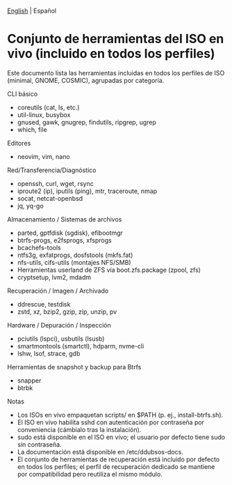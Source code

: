 [English](./Tools-Included.md) | Español

# Conjunto de herramientas del ISO en vivo (incluido en todos los perfiles)

Este documento lista las herramientas incluidas en todos los perfiles de ISO (minimal, GNOME, COSMIC), agrupadas por categoría.

CLI básico
- coreutils (cat, ls, etc.)
- util-linux, busybox
- gnused, gawk, gnugrep, findutils, ripgrep, ugrep
- which, file

Editores
- neovim, vim, nano

Red/Transferencia/Diagnóstico
- openssh, curl, wget, rsync
- iproute2 (ip), iputils (ping), mtr, traceroute, nmap
- socat, netcat-openbsd
- jq, yq-go

Almacenamiento / Sistemas de archivos
- parted, gptfdisk (sgdisk), efibootmgr
- btrfs-progs, e2fsprogs, xfsprogs
- bcachefs-tools
- ntfs3g, exfatprogs, dosfstools (mkfs.fat)
- nfs-utils, cifs-utils (montajes NFS/SMB)
- Herramientas userland de ZFS vía boot.zfs.package (zpool, zfs)
- cryptsetup, lvm2, mdadm

Recuperación / Imagen / Archivado
- ddrescue, testdisk
- zstd, xz, bzip2, gzip, zip, unzip, pv

Hardware / Depuración / Inspección
- pciutils (lspci), usbutils (lsusb)
- smartmontools (smartctl), hdparm, nvme-cli
- lshw, lsof, strace, gdb

Herramientas de snapshot y backup para Btrfs
- snapper
- btrbk

Notas
- Los ISOs en vivo empaquetan scripts/ en $PATH (p. ej., install-btrfs.sh).
- El ISO en vivo habilita sshd con autenticación por contraseña por conveniencia (cámbialo tras la instalación).
- sudo está disponible en el ISO en vivo; el usuario por defecto tiene sudo sin contraseña.
- La documentación está disponible en /etc/ddubsos-docs.
- El conjunto de herramientas de recuperación está incluido por defecto en todos los perfiles; el perfil de recuperación dedicado se mantiene por compatibilidad pero reutiliza el mismo módulo.

